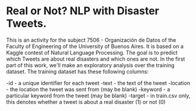 # Real or Not? NLP with Disaster Tweets. 
This is an activity for the subject 7506 - Organización de Datos of the Faculty of Engineering of the University of Buenos Aires. It is based on a Kaggle contest of Natural Language Processing. The goal is to predict which Tweets are about real disasters and which ones are not. In the first part of this work, we'll make an exploratory analysis over the training dataset. The training dataset has these following columns: 

  -id - a unique identifier for each tweet
  -text - the text of the tweet
  -location - the location the tweet was sent from (may be blank)
  -keyword - a particular keyword from the tweet (may be blank)
  -target - in train.csv only, this denotes whether a tweet is about a real disaster (1) or not (0)

